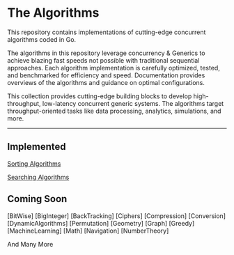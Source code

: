 # The Algorithms

This repository contains implementations of cutting-edge concurrent algorithms coded in Go.

The algorithms in this repository leverage concurrency & Generics to achieve blazing fast speeds not possible with traditional sequential approaches.
Each algorithm implementation is carefully optimized, tested, and benchmarked for efficiency and speed. Documentation provides overviews of the algorithms and guidance on optimal configurations.

This collection provides cutting-edge building blocks to develop high-throughput, low-latency concurrent generic systems. The algorithms target throughput-oriented tasks like data processing, analytics, simulations, and more.

---

## **Implemented**

[Sorting Algorithms](algo/sort/sort.md)

[Searching Algorithms](algo/search/search.md)


## **Coming Soon**

[BitWise]
[BigInteger]
[BackTracking]
[Ciphers]
[Compression]
[Conversion]
[DynamicAlgorithms]
[Permutation]
[Geometry]
[Graph]
[Greedy]
[MachineLearning]
[Math]
[Navigation]
[NumberTheory]

And Many More